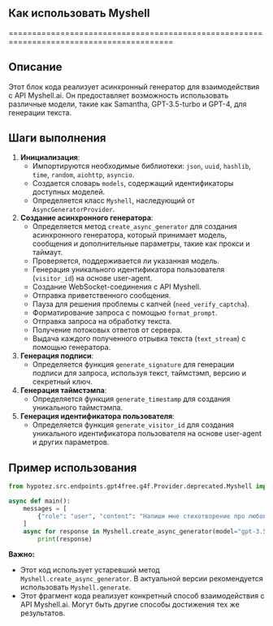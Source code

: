 ## Как использовать Myshell
=========================================================================================

Описание
-------------------------
Этот блок кода реализует асинхронный генератор для взаимодействия с API Myshell.ai. Он предоставляет возможность использовать различные модели, такие как Samantha, GPT-3.5-turbo и GPT-4, для генерации текста.

Шаги выполнения
-------------------------
1. **Инициализация**: 
    - Импортируются необходимые библиотеки: `json`, `uuid`, `hashlib`, `time`, `random`, `aiohttp`, `asyncio`.
    - Создается словарь `models`, содержащий идентификаторы доступных моделей.
    - Определяется класс `Myshell`, наследующий от `AsyncGeneratorProvider`.
2. **Создание асинхронного генератора**:
    - Определяется метод `create_async_generator` для создания асинхронного генератора, который принимает модель, сообщения и дополнительные параметры, такие как прокси и таймаут.
    - Проверяется, поддерживается ли указанная модель.
    - Генерация уникального идентификатора пользователя (`visitor_id`) на основе user-agent.
    - Создание WebSocket-соединения с API Myshell.
    - Отправка приветственного сообщения.
    - Пауза для решения проблемы с капчей (`need_verify_captcha`).
    - Форматирование запроса с помощью `format_prompt`.
    - Отправка запроса на обработку текста.
    - Получение потоковых ответов от сервера.
    - Выдача каждого полученного отрывка текста (`text_stream`) с помощью генератора.
3. **Генерация подписи**:
    - Определяется функция `generate_signature` для генерации подписи для запроса, используя текст, таймстэмп, версию и секретный ключ.
4. **Генерация таймстэмпа**:
    - Определяется функция `generate_timestamp` для создания уникального таймстэмпа.
5. **Генерация идентификатора пользователя**:
    - Определяется функция `generate_visitor_id` для создания уникального идентификатора пользователя на основе user-agent и других параметров.

Пример использования
-------------------------

```python
from hypotez.src.endpoints.gpt4free.g4f.Provider.deprecated.Myshell import Myshell

async def main():
    messages = [
        {"role": "user", "content": "Напиши мне стихотворение про любовь."},
    ]
    async for response in Myshell.create_async_generator(model="gpt-3.5-turbo", messages=messages):
        print(response)
```

**Важно:** 
- Этот код использует устаревший метод `Myshell.create_async_generator`. В актуальной версии рекомендуется использовать `Myshell.generate`.
- Этот фрагмент кода реализует конкретный способ взаимодействия с API Myshell.ai. Могут быть другие способы достижения тех же результатов.